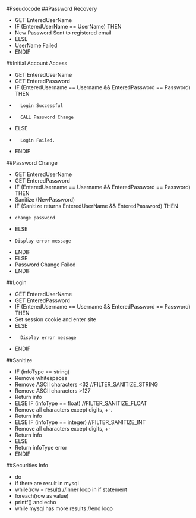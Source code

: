 #Pseudocode
##Password Recovery
* GET EnteredUserName
* IF (EnteredUserName == UserName) THEN
* 	New Password Sent to registered email
* ELSE
* 	UserName Failed
* ENDIF

##Initial Account Access
* GET EnteredUserName
* GET EnteredPassword
* 	IF (EnteredUsername == Username && EnteredPassword == Password) THEN
* 		Login Successful
* 		CALL Password Change
* 	ELSE
* 		Login Failed.
* 	ENDIF

##Password Change
* GET EnteredUserName
* GET EnteredPassword
* IF (EnteredUsername == Username && EnteredPassword == Password) THEN
*   Sanitize (NewPassword)
*   IF (Sanitize returns EnteredUserName && EnteredPassword) THEN
*     change password
*   ELSE
*     Display error message
*   ENDIF
* ELSE
* 	Password Change Failed
* ENDIF


##Login 
* GET EnteredUserName
* GET EnteredPassword
* IF (EnteredUsername == Username && EnteredPassword == Password) THEN
* 	Set session cookie and enter site
*	ELSE
*		Display error message
*	ENDIF


##Sanitize
* IF (infoType == string)
* 	Remove whitespaces
* 	Remove ASCII characters <32 //FILTER_SANITIZE_STRING
* 	Remove ASCII characters >127
* 	Return info
* ELSE IF (infoType == float) //FILTER_SANITIZE_FLOAT
* 	Remove all characters except digits, +-.
* 	Return info
* ELSE IF (infoType == integer) //FILTER_SANITIZE_INT
* 	Remove all characters except digits, +-
* 	Return info
* ELSE
* 	Return infoType error
* ENDIF

##Securities Info
* do
* if there are result in mysql
* while(row  = result) //inner loop in if statement
* foreach(row as value) 
* printf() and echo <br/>
* while mysql has more results //end loop